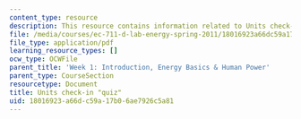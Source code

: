```yaml
---
content_type: resource
description: This resource contains information related to Units check-in.
file: /media/courses/ec-711-d-lab-energy-spring-2011/18016923a66dc59a17b06ae7926c5a81_MITEC_711S11_lec01_ho2.pdf
file_type: application/pdf
learning_resource_types: []
ocw_type: OCWFile
parent_title: 'Week 1: Introduction, Energy Basics & Human Power'
parent_type: CourseSection
resourcetype: Document
title: Units check-in "quiz"
uid: 18016923-a66d-c59a-17b0-6ae7926c5a81
---
```

